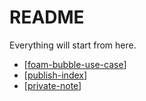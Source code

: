 # README

Everything will start from here.

- [[foam-bubble-use-case]]
- [[publish-index]]
- [[private-note]]

[//begin]: # "Autogenerated link references for markdown compatibility"
[foam-bubble-use-case]: publish/foam-bubble-use-case "Foam Bubble use case"
[publish-index]: publish-index "Publish index"
[private-note]: publish/private-note "private-note"
[//end]: # "Autogenerated link references"